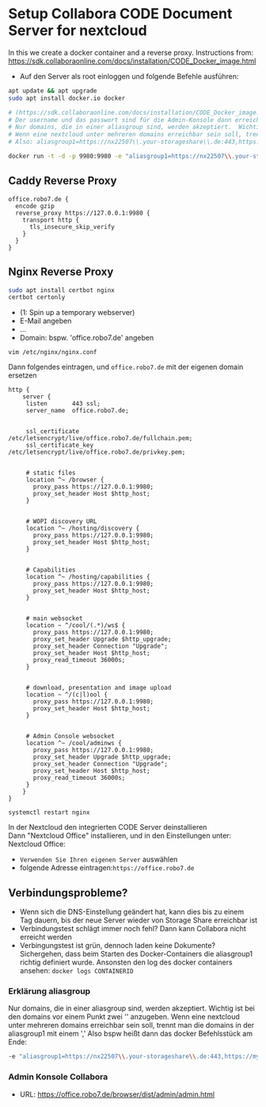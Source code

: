 # Setup Collabora CODE Document Server for nextcloud

In this we create a docker container and a reverse proxy.
Instructions from: <https://sdk.collaboraonline.com/docs/installation/CODE_Docker_image.html>

- Auf den Server als root einloggen und folgende Befehle ausführen:

```bash
apt update && apt upgrade
sudo apt install docker.io docker

# (https://sdk.collaboraonline.com/docs/installation/CODE_Docker_image.html)
# Der username und das passwort sind für die Admin-Konsole dann erreichbar unter: https://office.robo7.de/browser/dist/admin/admin.html
# Nur domains, die in einer aliasgroup sind, werden akzeptiert.  Wichtig ist bei den domains vor einem Punkt zwei '\' anzugeben.
# Wenn eine nextcloud unter mehreren domains erreichbar sein soll, trennt man die domains in der aliasgroup1 mit einem ','
# Also: aliasgroup1=https://nx22507\\.your-storageshare\\.de:443,https://my\\.robo7\\.de:443

docker run -t -d -p 9980:9980 -e "aliasgroup1=https://nx22507\\.your-storageshare\\.de:443" -e "username=admin" -e "password=eeJ0beil" --restart unless-stopped collabora/code 
```

## Caddy Reverse Proxy

```caddyfile
office.robo7.de {
  encode gzip
  reverse_proxy https://127.0.0.1:9980 {
    transport http {
      tls_insecure_skip_verify
    }
  }
}
```

## Nginx Reverse Proxy

```bash
sudo apt install certbot nginx
certbot certonly
```

- (1: Spin up a temporary webserver)
- E-Mail angeben
- ...
- Domain: bspw. 'office.robo7.de' angeben

`vim /etc/nginx/nginx.conf`

Dann folgendes eintragen, und `office.robo7.de` mit der eigenen domain ersetzen

```nginx
http {
    server {
     listen       443 ssl;
     server_name  office.robo7.de;


     ssl_certificate /etc/letsencrypt/live/office.robo7.de/fullchain.pem;
     ssl_certificate_key /etc/letsencrypt/live/office.robo7.de/privkey.pem;


     # static files
     location ^~ /browser {
       proxy_pass https://127.0.0.1:9980;
       proxy_set_header Host $http_host;
     }


     # WOPI discovery URL
     location ^~ /hosting/discovery {
       proxy_pass https://127.0.0.1:9980;
       proxy_set_header Host $http_host;
     }


     # Capabilities
     location ^~ /hosting/capabilities {
       proxy_pass https://127.0.0.1:9980;
       proxy_set_header Host $http_host;
     }


     # main websocket
     location ~ ^/cool/(.*)/ws$ {
       proxy_pass https://127.0.0.1:9980;
       proxy_set_header Upgrade $http_upgrade;
       proxy_set_header Connection "Upgrade";
       proxy_set_header Host $http_host;
       proxy_read_timeout 36000s;
     }


     # download, presentation and image upload
     location ~ ^/(c|l)ool {
       proxy_pass https://127.0.0.1:9980;
       proxy_set_header Host $http_host;
     }


     # Admin Console websocket
     location ^~ /cool/adminws {
       proxy_pass https://127.0.0.1:9980;
       proxy_set_header Upgrade $http_upgrade;
       proxy_set_header Connection "Upgrade";
       proxy_set_header Host $http_host;
       proxy_read_timeout 36000s;
     }
    }
}
```

`systemctl restart nginx`

In der Nextcloud den integrierten CODE Server deinstallieren \
Dann "Nextcloud Office" installieren, und in den Einstellungen unter: Nextcloud Office:

- `Verwenden Sie Ihren eigenen Server` auswählen
- folgende Adresse eintragen:`https://office.robo7.de`

## Verbindungsprobleme?

- Wenn sich die DNS-Einstellung geändert hat, kann dies bis zu einem Tag dauern, bis der neue Server wieder von Storage Share erreichbar ist
- Verbindungstest schlägt immer noch fehl? Dann kann Collabora nicht erreicht werden
- Verbingungstest ist grün, dennoch laden keine Dokumente? \
    Sichergehen, dass beim Starten des Docker-Containers die aliasgroup1 richtig definiert wurde. Ansonsten den log des docker containers ansehen: `docker logs CONTAINERID`

### Erklärung aliasgroup

Nur domains, die in einer aliasgroup sind, werden akzeptiert.  Wichtig ist bei den domains vor einem Punkt zwei '\' anzugeben.
Wenn eine nextcloud unter mehreren domains erreichbar sein soll, trennt man die domains in der aliasgroup1 mit einem ','
Also bspw heißt dann das docker Befehlsstück am Ende:

```bash
-e "aliasgroup1=https://nx22507\\.your-storageshare\\.de:443,https://my\\.robo7\\.de:443"
```

### Admin Konsole Collabora

- URL: <https://office.robo7.de/browser/dist/admin/admin.html>

